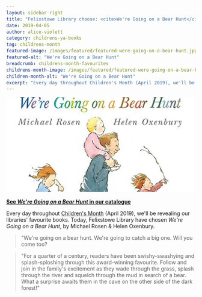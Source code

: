 ```yaml
---
layout: sidebar-right
title: "Felixstowe Library choose: <cite>We're Going on a Bear Hunt</cite>, by Michael Rosen & Helen Oxenbury"
date: 2019-04-05
author: alice-violett
category: childrens-ya-books
tag: childrens-month
featured-image: /images/featured/featured-were-going-on-a-bear-hunt.jpg
featured-alt: "We're Going on a Bear Hunt"
breadcrumb: childrens-month-favourites
childrens-month-image: /images/featured/featured-were-going-on-a-bear-hunt-358.jpg
children-month-alt: "We're Going on a Bear Hunt"
excerpt: "Every day throughout Children's Month (April 2019), we'll be revealing our libraries' favourite books. Today, Felixstowe Library have chosen <cite>We're Going on a Bear Hunt</cite>, by Michael Rosen & Helen Oxenbury."
---
```


![We're Going on a Bear Hunt](/images/featured/featured-were-going-on-a-bear-hunt.jpg)

**[See <cite>We're Going on a Bear Hunt</cite> in our catalogue](https://suffolk.spydus.co.uk/cgi-bin/spydus.exe/ENQ/OPAC/BIBENQ?BRN=1803458)**

Every day throughout [Children's Month](/childrens-month/) (April 2019), we'll be revealing our libraries' favourite books. Today, Felixstowe Library have chosen <cite>We're Going on a Bear Hunt</cite>, by Michael Rosen & Helen Oxenbury.

> "We're going on a bear hunt. We're going to catch a big one. Will you come too?

> "For a quarter of a century, readers have been swishy-swashying and splash-sploshing through this award-winning favourite. Follow and join in the family's excitement as they wade through the grass, splash through the river and squelch through the mud in search of a bear. What a surprise awaits them in the cave on the other side of the dark forest!"
